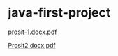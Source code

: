 # java-first-project
[prosit-1.docx.pdf](https://github.com/eya568/java-first-project/files/12913013/prosit-1.docx.pdf)

[Prosit2.docx.pdf](https://github.com/eya568/java-first-project/files/12913014/Prosit2.docx.pdf)
